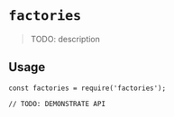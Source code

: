 # `factories`

> TODO: description

## Usage

```
const factories = require('factories');

// TODO: DEMONSTRATE API
```
